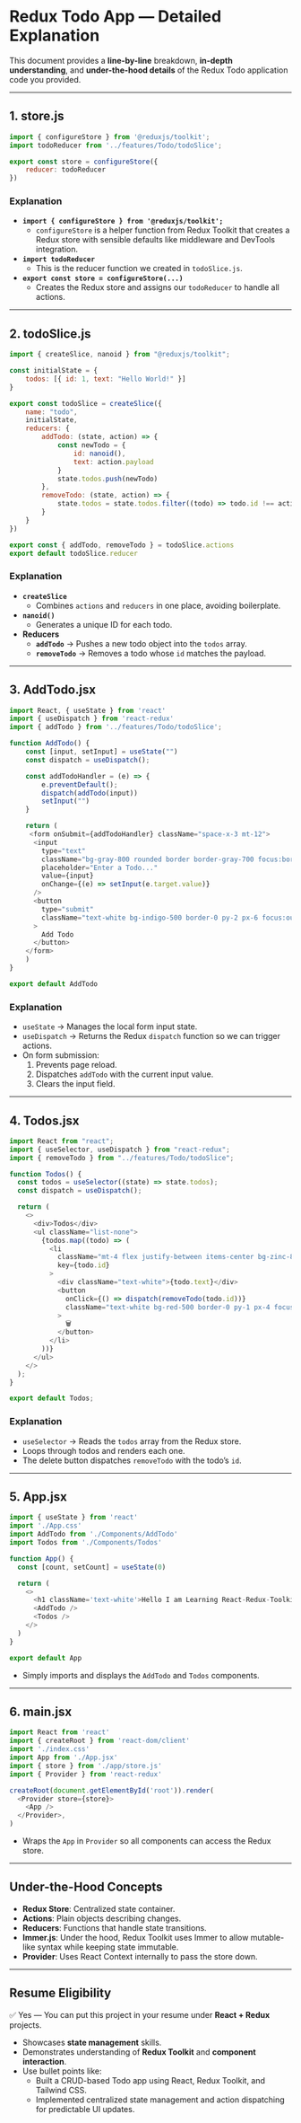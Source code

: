 # Redux Todo App — Detailed Explanation

This document provides a **line-by-line** breakdown, **in-depth understanding**, and **under-the-hood details** of the Redux Todo application code you provided.

---

## **1. store.js**

```javascript
import { configureStore } from '@reduxjs/toolkit';
import todoReducer from '../features/Todo/todoSlice';

export const store = configureStore({
    reducer: todoReducer
})
```

### **Explanation**
- **`import { configureStore } from '@reduxjs/toolkit';`**
  - `configureStore` is a helper function from Redux Toolkit that creates a Redux store with sensible defaults like middleware and DevTools integration.
- **`import todoReducer`**
  - This is the reducer function we created in `todoSlice.js`.
- **`export const store = configureStore(...)`**
  - Creates the Redux store and assigns our `todoReducer` to handle all actions.

---

## **2. todoSlice.js**

```javascript
import { createSlice, nanoid } from "@reduxjs/toolkit";

const initialState = {
    todos: [{ id: 1, text: "Hello World!" }]
}

export const todoSlice = createSlice({
    name: "todo",
    initialState,
    reducers: {
        addTodo: (state, action) => {
            const newTodo = {
                id: nanoid(),
                text: action.payload
            }
            state.todos.push(newTodo)
        },
        removeTodo: (state, action) => {
            state.todos = state.todos.filter((todo) => todo.id !== action.payload)
        }
    }
})

export const { addTodo, removeTodo } = todoSlice.actions
export default todoSlice.reducer
```

### **Explanation**
- **`createSlice`**
  - Combines `actions` and `reducers` in one place, avoiding boilerplate.
- **`nanoid()`**
  - Generates a unique ID for each todo.
- **Reducers**
  - **`addTodo`** → Pushes a new todo object into the `todos` array.
  - **`removeTodo`** → Removes a todo whose `id` matches the payload.

---

## **3. AddTodo.jsx**

```javascript
import React, { useState } from 'react'
import { useDispatch } from 'react-redux'
import { addTodo } from '../features/Todo/todoSlice';

function AddTodo() {
    const [input, setInput] = useState("")
    const dispatch = useDispatch();

    const addTodoHandler = (e) => {
        e.preventDefault();
        dispatch(addTodo(input))
        setInput("")
    }

    return (
     <form onSubmit={addTodoHandler} className="space-x-3 mt-12">
      <input
        type="text"
        className="bg-gray-800 rounded border border-gray-700 focus:border-indigo-500 focus:ring-2 focus:ring-indigo-900 text-base outline-none text-gray-100 py-1 px-3 leading-8 transition-colors duration-200 ease-in-out"
        placeholder="Enter a Todo..."
        value={input}
        onChange={(e) => setInput(e.target.value)}
      />
      <button
        type="submit"
        className="text-white bg-indigo-500 border-0 py-2 px-6 focus:outline-none hover:bg-indigo-600 rounded text-lg"
      >
        Add Todo
      </button>
    </form>
    )
}

export default AddTodo
```

### **Explanation**
- `useState` → Manages the local form input state.
- `useDispatch` → Returns the Redux `dispatch` function so we can trigger actions.
- On form submission:
  1. Prevents page reload.
  2. Dispatches `addTodo` with the current input value.
  3. Clears the input field.

---

## **4. Todos.jsx**

```javascript
import React from "react";
import { useSelector, useDispatch } from "react-redux";
import { removeTodo } from "../features/Todo/todoSlice";

function Todos() {
  const todos = useSelector((state) => state.todos);
  const dispatch = useDispatch();

  return (
    <>
      <div>Todos</div>
      <ul className="list-none">
        {todos.map((todo) => (
          <li
            className="mt-4 flex justify-between items-center bg-zinc-800 px-4 py-2 rounded"
            key={todo.id}
          >
            <div className="text-white">{todo.text}</div>
            <button
              onClick={() => dispatch(removeTodo(todo.id))}
              className="text-white bg-red-500 border-0 py-1 px-4 focus:outline-none hover:bg-red-600 rounded text-md"
            >
              🗑
            </button>
          </li>
        ))}
      </ul>
    </>
  );
}

export default Todos;
```

### **Explanation**
- `useSelector` → Reads the `todos` array from the Redux store.
- Loops through todos and renders each one.
- The delete button dispatches `removeTodo` with the todo’s `id`.

---

## **5. App.jsx**

```javascript
import { useState } from 'react'
import './App.css'
import AddTodo from './Components/AddTodo'
import Todos from './Components/Todos'

function App() {
  const [count, setCount] = useState(0)

  return (
    <>
      <h1 className='text-white'>Hello I am Learning React-Redux-Toolkit Course</h1>
      <AddTodo />
      <Todos />
    </>
  )
}

export default App
```

- Simply imports and displays the `AddTodo` and `Todos` components.

---

## **6. main.jsx**

```javascript
import React from 'react'
import { createRoot } from 'react-dom/client'
import './index.css'
import App from './App.jsx'
import { store } from './app/store.js'
import { Provider } from 'react-redux'

createRoot(document.getElementById('root')).render(
  <Provider store={store}>
    <App />
  </Provider>,
)
```

- Wraps the `App` in `Provider` so all components can access the Redux store.

---

## **Under-the-Hood Concepts**
- **Redux Store**: Centralized state container.
- **Actions**: Plain objects describing changes.
- **Reducers**: Functions that handle state transitions.
- **Immer.js**: Under the hood, Redux Toolkit uses Immer to allow mutable-like syntax while keeping state immutable.
- **Provider**: Uses React Context internally to pass the store down.

---

## **Resume Eligibility**
✅ Yes — You can put this project in your resume under **React + Redux** projects.
- Showcases **state management** skills.
- Demonstrates understanding of **Redux Toolkit** and **component interaction**.
- Use bullet points like:
  - Built a CRUD-based Todo app using React, Redux Toolkit, and Tailwind CSS.
  - Implemented centralized state management and action dispatching for predictable UI updates.

